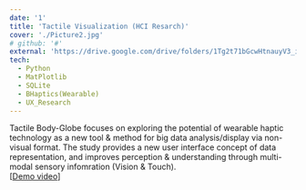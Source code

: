 ```yaml
---
date: '1'
title: 'Tactile Visualization (HCI Resarch)'
cover: './Picture2.jpg'
# github: '#'
external: 'https://drive.google.com/drive/folders/1Tg2t71bGcwHtnauyV3_ilBV9YsFtlHLB?usp=share_link'
tech:
  - Python
  - MatPlotlib
  - SQLite
  - BHaptics(Wearable)
  - UX_Research
---
```


Tactile Body-Globe focuses on exploring the potential of wearable haptic technology as a new tool & method for big data analysis/display via non-visual format. The study provides a new user interface concept of data representation, and improves perception & understanding through multi-modal sensory infomration (Vision & Touch).  
[[Demo video](https://drive.google.com/file/d/1SEd6_bP3_7vQzqKag_cQX3G_lNdbHBsP/view?usp=share_link)]